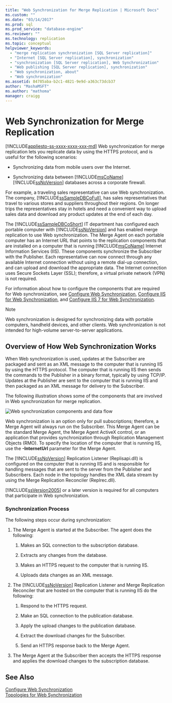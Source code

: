 ```yaml
---
title: "Web Synchronization for Merge Replication | Microsoft Docs"
ms.custom: ""
ms.date: "03/14/2017"
ms.prod: sql
ms.prod_service: "database-engine"
ms.reviewer: ""
ms.technology: replication
ms.topic: conceptual
helpviewer_keywords: 
  - "merge replication synchronization [SQL Server replication]"
  - "Internet [SQL Server replication], synchronization"
  - "synchronization [SQL Server replication], Web Synchronization"
  - "Web publishing [SQL Server replication], synchronization"
  - "Web synchronization, about"
  - "Web synchronization"
ms.assetid: 84785aba-b2c1-4821-9e9d-a363c73dcb37
author: "MashaMSFT"
ms.author: "mathoma"
manager: craigg
---
```

# Web Synchronization for Merge Replication
[!INCLUDE[appliesto-ss-xxxx-xxxx-xxx-md](../../includes/appliesto-ss-xxxx-xxxx-xxx-md.md)]
  Web synchronization for merge replication lets you replicate data by using the HTTPS protocol, and is useful for the following scenarios:  
  
-   Synchronizing data from mobile users over the Internet.  
  
-   Synchronizing data between [!INCLUDE[msCoName](../../includes/msconame-md.md)] [!INCLUDE[ssNoVersion](../../includes/ssnoversion-md.md)] databases across a corporate firewall.  
  
 For example, a traveling sales representative can use Web synchronization. The company, [!INCLUDE[ssSampleDBCoFull](../../includes/sssampledbcofull-md.md)], has sales representatives that travel to various stores and suppliers throughout their regions. On longer trips the representatives stay in hotels and need a convenient way to upload sales data and download any product updates at the end of each day.  
  
 The [!INCLUDE[ssSampleDBCoShort](../../includes/sssampledbcoshort-md.md)] IT department has configured each portable computer with [!INCLUDE[ssNoVersion](../../includes/ssnoversion-md.md)] and has enabled merge replication to use Web synchronization. The Merge Agent on each portable computer has an Internet URL that points to the replication components that are installed on a computer that is running [!INCLUDE[msCoName](../../includes/msconame-md.md)] Internet Information Services (IIS). These components synchronize the Subscriber with the Publisher. Each representative can now connect through any available Internet connection without using a remote dial-up connection, and can upload and download the appropriate data. The Internet connection uses Secure Sockets Layer (SSL); therefore, a virtual private network (VPN) is not required.  
  
 For information about how to configure the components that are required for Web synchronization, see [Configure Web Synchronization](../../relational-databases/replication/configure-web-synchronization.md), [Configure IIS for Web Synchronization](../../relational-databases/replication/configure-iis-for-web-synchronization.md), and [Configure IIS 7 for Web Synchronization](../../relational-databases/replication/configure-iis-7-for-web-synchronization.md).  
  
> [!NOTE]  
>  Web synchronization is designed for synchronizing data with portable computers, handheld devices, and other clients. Web synchronization is not intended for high-volume server-to-server applications.  
  
## Overview of How Web Synchronization Works  
 When Web synchronization is used, updates at the Subscriber are packaged and sent as an XML message to the computer that is running IIS by using the HTTPS protocol. The computer that is running IIS then sends the commands to the Publisher in a binary format, typically by using TCP/IP. Updates at the Publisher are sent to the computer that is running IIS and then packaged as an XML message for delivery to the Subscriber.  
  
 The following illustration shows some of the components that are involved in Web synchronization for merge replication.  
  
 ![Web synchronization components and data flow](../../relational-databases/replication/media/web-sync01.gif "Web synchronization components and data flow")  
  
 Web synchronization is an option only for pull subscriptions; therefore, a Merge Agent will always run on the Subscriber. This Merge Agent can be the standard Merge Agent, the Merge Agent ActiveX control, or an application that provides synchronization through Replication Management Objects (RMO). To specify the location of the computer that is running IIS, use the **-InternetUrl** parameter for the Merge Agent.  
  
 The [!INCLUDE[ssNoVersion](../../includes/ssnoversion-md.md)] Replication Listener (Replisapi.dll) is configured on the computer that is running IIS and is responsible for handling messages that are sent to the server from the Publisher and Subscribers. Each node in the topology handles the XML data stream by using the Merge Replication Reconciler (Replrec.dll).  
  
 [!INCLUDE[ssVersion2005](../../includes/ssversion2005-md.md)] or a later version is required for all computers that participate in Web synchronization.  
  
### Synchronization Process  
 The following steps occur during synchronization:  
  
1.  The Merge Agent is started at the Subscriber. The agent does the following:  
  
    1.  Makes an SQL connection to the subscription database.  
  
    2.  Extracts any changes from the database.  
  
    3.  Makes an HTTPS request to the computer that is running IIS.  
  
    4.  Uploads data changes as an XML message.  
  
2.  The [!INCLUDE[ssNoVersion](../../includes/ssnoversion-md.md)] Replication Listener and Merge Replication Reconciler that are hosted on the computer that is running IIS do the following:  
  
    1.  Respond to the HTTPS request.  
  
    2.  Make an SQL connection to the publication database.  
  
    3.  Apply the upload changes to the publication database.  
  
    4.  Extract the download changes for the Subscriber.  
  
    5.  Send an HTTPS response back to the Merge Agent.  
  
3.  The Merge Agent at the Subscriber then accepts the HTTPS response and applies the download changes to the subscription database.  
  
## See Also  
 [Configure Web Synchronization](../../relational-databases/replication/configure-web-synchronization.md)   
 [Topologies for Web Synchronization](../../relational-databases/replication/topologies-for-web-synchronization.md)  
  
  
